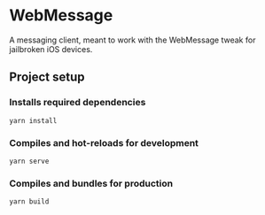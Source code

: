 # WebMessage
A messaging client, meant to work with the WebMessage tweak for jailbroken iOS devices.

## Project setup
### Installs required dependencies 
```
yarn install
```

### Compiles and hot-reloads for development
```
yarn serve
```

### Compiles and bundles for production
```
yarn build
```
